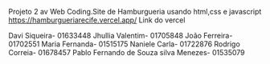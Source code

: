 Projeto 2 av Web Coding.Site de Hamburgueria usando html,css e javascript https://hamburgueriarecife.vercel.app/ Link do vercel

Davi Siqueira- 01633448
Jhullia Valentim- 01705848
João Ferreira-  01702551
Maria Fernanda-  01515175
Naniele Carla- 01722876
Rodrigo Correia- 01678457
Pablo Fernando de Souza silva Menezes- 01535079
